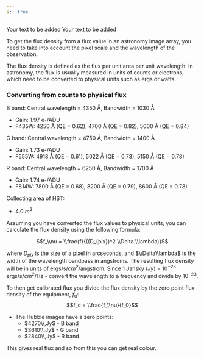 ```yaml
---
s:: true
---
```

Your text to be added
Your text to be added

To get the flux density from a flux value in an astronomy image array, you need to take into account the pixel scale and the wavelength of the observation.

The flux density is defined as the flux per unit area per unit wavelength. In astronomy, the flux is usually measured in units of counts or electrons, which need to be converted to physical units such as ergs or watts.


### Converting from counts to physical flux

B band: Central wavelength = 4350 Å, Bandwidth = 1030 Å

-   Gain: 1.97 e-/ADU
-   F435W: 4250 Å (QE = 0.62), 4700 Å (QE = 0.82), 5000 Å (QE = 0.84)

G band: Central wavelength = 4750 Å, Bandwidth = 1400 Å

-   Gain: 1.73 e-/ADU
-   F555W: 4918 Å (QE = 0.61), 5022 Å (QE = 0.73), 5150 Å (QE = 0.78)

R band: Central wavelength = 6250 Å, Bandwidth = 1700 Å

-   Gain: 1.74 e-/ADU
-   F814W: 7800 Å (QE = 0.68), 8200 Å (QE = 0.79), 8600 Å (QE = 0.78)

Collecting area of HST:
 - 4.0 $m^2$ 


Assuming you have converted the flux values to physical units, you can calculate the flux density using the following formula:

$$f_\\nu = \\frac{f}{((D_{pix})^2 \\Delta \\lambda)}$$

where $D_{pix}$ is the size of a pixel in arcseconds, and $\\Delta\\lambda$ is the width of the wavelength bandpass in angstroms. The resulting flux density will be in units of ergs/s/$cm^2$/angstrom. Since 1 Jansky ($Jy$) = $10^{-23}$ ergs/s/$cm^2$/Hz - convert the wavelength to a frequency and divide by $10^{-23}$.

To then get calibrated flux you divide the flux density by the zero point flux density of the equipment, $f_0$:
$$f_c = \\frac{f_\\nu}{f_0}$$

- The Hubble images have a zero points:
	- $4270\\,Jy$ - B band
	- $3610\\,Jy$ - G band
	- $2840\\,Jy$ - R band

This gives real flux and so from this you can get real colour.

